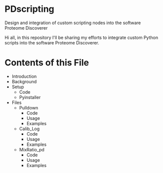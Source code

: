 # PDscripting
Design and integration of custom scripting nodes into the software Proteome Discoverer

Hi all, in this repository I'll be sharing my efforts to integrate custom Python scripts into the software Proteome Discoverer.

# Contents of this File

- Introduction
- Background
- Setup
  - Code
  - Pyinstaller
- Files
  - Pulldown
    - Code
    - Usage
    - Examples
  - Calib_Log
    - Code
    - Usage
    - Examples
  - MixRatio_pd
    - Code
    - Usage
    - Examples
